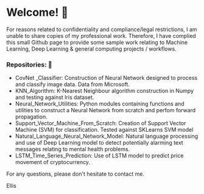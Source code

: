 # Welcome! 👋

For reasons related to confidentiality and compliance/legal restrictions, I am unable to share copies of my professional work. Therefore, I have complied this small Github page to provide some sample work relating to Machine Learning, Deep Learning & general computing projects / workflows.

### Repositories: 📂
- CovNet _Classifier: Construction of Neural Network designed to process and classify image data. Data from Microsoft.
- KNN_Algorithm: K-Nearest Neighbour algorithm construction in Numpy and testing against Iris dataset.
- Neural_Network_Utilities: Python modules containing functions and utilities to construct a Neural Network from scratch and perfom forward propagation.
- Support_Vector_Machine_From_Scratch: Creation of Support Vector Machine (SVM) for classification. Tested against SKLearns SVM model
- Natural_Language_Neural_Network_Model: Natural language processing and use of Deep Learning model to detect potentially alarming text messages relating to mental health problems.
- LSTM_Time_Series_Prediction: Use of LSTM model to predict price movement of cryptocurrency.
  
For any questions, please don't hesitate to contact me.

Ellis
